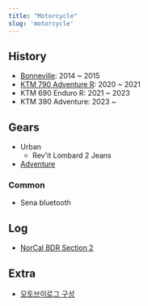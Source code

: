 ```yaml
---
title: "Motorcycle"
slug: 'motorcycle'
---
```


## History

- [Bonneville](../blog/posts/motorcycle/2014-03-12-bonneville.md): 2014 ~ 2015
- [KTM 790 Adventure R](../blog/posts/motorcycle/2020-07-30-ktm-790-adventure-r.md): 2020 ~ 2021
- KTM 690 Enduro R: 2021 ~ 2023
- KTM 390 Adventure: 2023 ~

## Gears

- Urban
  - Rev'it Lombard 2 Jeans
- [Adventure](gear-adventure.md)

### Common

- Sena bluetooth

## Log

- [NorCal BDR Section 2](log/2024-08-20-norcal-bdr-section2.md)

## Extra

- [모토브이로그 구성](motovlog-setup.md)
